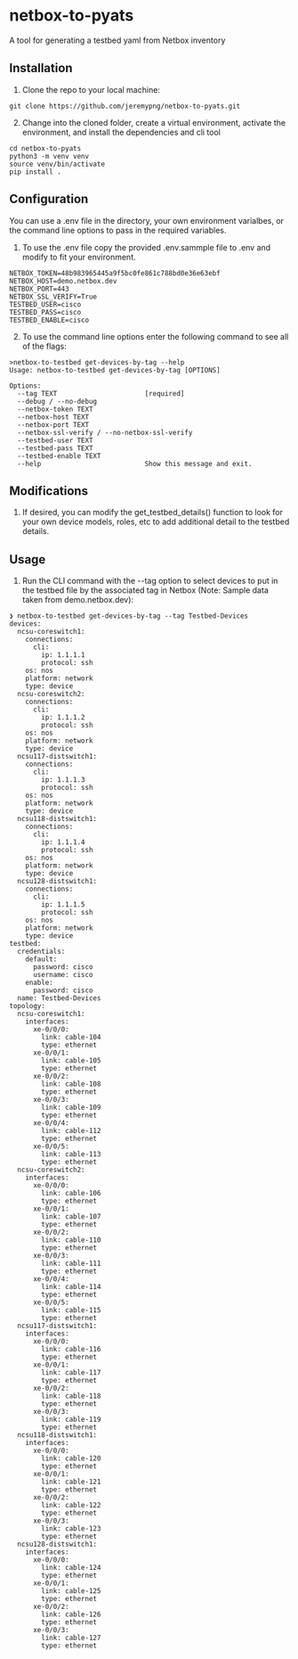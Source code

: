 # netbox-to-pyats

A tool for generating a testbed yaml from Netbox inventory

## Installation

1. Clone the repo to your local machine:
```shell
git clone https://github.com/jeremypng/netbox-to-pyats.git
```
2. Change into the cloned folder, create a virtual environment, activate the environment, and install the dependencies and cli tool
```shell
cd netbox-to-pyats
python3 -m venv venv
source venv/bin/activate
pip install .
```

## Configuration

You can use a .env file in the directory, your own environment varialbes, or the command line options to pass in the required variables.

1. To use the .env file copy the provided .env.sammple file to .env and modify to fit your environment.
```shell
NETBOX_TOKEN=48b983965445a9f5bc0fe861c788bd0e36e63ebf
NETBOX_HOST=demo.netbox.dev
NETBOX_PORT=443
NETBOX_SSL_VERIFY=True
TESTBED_USER=cisco
TESTBED_PASS=cisco
TESTBED_ENABLE=cisco
```
2. To use the command line options enter the following command to see all of the flags:
```shell
>netbox-to-testbed get-devices-by-tag --help
Usage: netbox-to-testbed get-devices-by-tag [OPTIONS]

Options:
  --tag TEXT                      [required]
  --debug / --no-debug
  --netbox-token TEXT
  --netbox-host TEXT
  --netbox-port TEXT
  --netbox-ssl-verify / --no-netbox-ssl-verify
  --testbed-user TEXT
  --testbed-pass TEXT
  --testbed-enable TEXT
  --help                          Show this message and exit.
```

## Modifications

1. If desired, you can modify the get_testbed_details() function to look for your own device models, roles, etc to add additional detail to the testbed details.

## Usage

1. Run the CLI command with the --tag option to select devices to put in the testbed file by the associated tag in Netbox (Note: Sample data taken from demo.netbox.dev):
```shell
❯ netbox-to-testbed get-devices-by-tag --tag Testbed-Devices
devices:
  ncsu-coreswitch1:
    connections:
      cli:
        ip: 1.1.1.1
        protocol: ssh
    os: nos
    platform: network
    type: device
  ncsu-coreswitch2:
    connections:
      cli:
        ip: 1.1.1.2
        protocol: ssh
    os: nos
    platform: network
    type: device
  ncsu117-distswitch1:
    connections:
      cli:
        ip: 1.1.1.3
        protocol: ssh
    os: nos
    platform: network
    type: device
  ncsu118-distswitch1:
    connections:
      cli:
        ip: 1.1.1.4
        protocol: ssh
    os: nos
    platform: network
    type: device
  ncsu128-distswitch1:
    connections:
      cli:
        ip: 1.1.1.5
        protocol: ssh
    os: nos
    platform: network
    type: device
testbed:
  credentials:
    default:
      password: cisco
      username: cisco
    enable:
      password: cisco
  name: Testbed-Devices
topology:
  ncsu-coreswitch1:
    interfaces:
      xe-0/0/0:
        link: cable-104
        type: ethernet
      xe-0/0/1:
        link: cable-105
        type: ethernet
      xe-0/0/2:
        link: cable-108
        type: ethernet
      xe-0/0/3:
        link: cable-109
        type: ethernet
      xe-0/0/4:
        link: cable-112
        type: ethernet
      xe-0/0/5:
        link: cable-113
        type: ethernet
  ncsu-coreswitch2:
    interfaces:
      xe-0/0/0:
        link: cable-106
        type: ethernet
      xe-0/0/1:
        link: cable-107
        type: ethernet
      xe-0/0/2:
        link: cable-110
        type: ethernet
      xe-0/0/3:
        link: cable-111
        type: ethernet
      xe-0/0/4:
        link: cable-114
        type: ethernet
      xe-0/0/5:
        link: cable-115
        type: ethernet
  ncsu117-distswitch1:
    interfaces:
      xe-0/0/0:
        link: cable-116
        type: ethernet
      xe-0/0/1:
        link: cable-117
        type: ethernet
      xe-0/0/2:
        link: cable-118
        type: ethernet
      xe-0/0/3:
        link: cable-119
        type: ethernet
  ncsu118-distswitch1:
    interfaces:
      xe-0/0/0:
        link: cable-120
        type: ethernet
      xe-0/0/1:
        link: cable-121
        type: ethernet
      xe-0/0/2:
        link: cable-122
        type: ethernet
      xe-0/0/3:
        link: cable-123
        type: ethernet
  ncsu128-distswitch1:
    interfaces:
      xe-0/0/0:
        link: cable-124
        type: ethernet
      xe-0/0/1:
        link: cable-125
        type: ethernet
      xe-0/0/2:
        link: cable-126
        type: ethernet
      xe-0/0/3:
        link: cable-127
        type: ethernet
```
